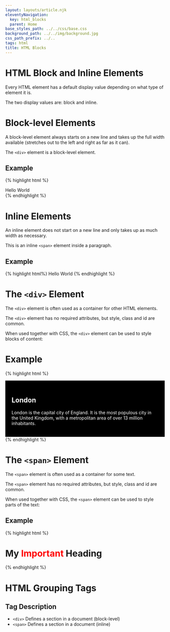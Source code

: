 ```yaml
---
layout: layouts/article.njk
eleventyNavigation:
  key: html_blocks
  parent: Home
base_styles_path: ../../css/base.css
background_path: ../../img/background.jpg
css_path_prefix: ../..
tags: html
title: HTML Blocks
---
```

# HTML Block and Inline Elements
Every HTML element has a default display value depending on what type of element it is.

The two display values are: block and inline.

# Block-level Elements
A block-level element always starts on a new line and takes up the full width available (stretches out to the left and right as far as it can).

The `<div>` element is a block-level element.
## Example
{% highlight html %}
<div>Hello World</div>
{% endhighlight %}

# Inline Elements
An inline element does not start on a new line and only takes up as much width as necessary.

This is an inline `<span>` element inside a paragraph.

## Example
{% highlight html%}
<span>Hello World</span>
{% endhighlight %}

# The `<div>` Element
The `<div>` element is often used as a container for other HTML elements.

The `<div>` element has no required attributes, but style, class and id are common.

When used together with CSS, the `<div>` element can be used to style blocks of content:

# Example
{% highlight html %}
    <div style="background-color:black;color:white;padding:20px;">
    <h2>London</h2>
    <p>London is the capital city of England. It is the most populous city in the United Kingdom, with a metropolitan area of over 13 million inhabitants.</p>
    </div>
{% endhighlight %}
# The `<span>` Element
The `<span>` element is often used as a container for some text.

The `<span>` element has no required attributes, but style, class and id are common.

When used together with CSS, the `<span>` element can be used to style parts of the text:

## Example
{% highlight html %}
<h1>My <span style="color:red">Important</span> Heading</h1>
{% endhighlight %}

# HTML Grouping Tags
## Tag	Description
* `<div>`	Defines a section in a document (block-level)
* `<span>`	Defines a section in a document (inline)